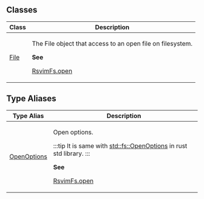 ## Classes

<table>
<thead>
<tr>
<th>Class</th>
<th>Description</th>
</tr>
</thead>
<tbody>
<tr>
<td>

[File](classes/File.md)

</td>
<td>

The File object that access to an open file on filesystem.

**See**

[RsvimFs.open](../../classes/RsvimFs.md#open)

</td>
</tr>
</tbody>
</table>

## Type Aliases

<table>
<thead>
<tr>
<th>Type Alias</th>
<th>Description</th>
</tr>
</thead>
<tbody>
<tr>
<td>

[OpenOptions](type-aliases/OpenOptions.md)

</td>
<td>

Open options.

:::tip
It is same with [std::fs::OpenOptions](https://doc.rust-lang.org/std/fs/struct.OpenOptions.html) in rust std library.
:::

**See**

[RsvimFs.open](../../classes/RsvimFs.md#open)

</td>
</tr>
</tbody>
</table>
